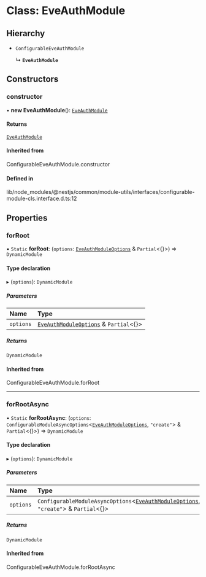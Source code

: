 # Class: EveAuthModule

## Hierarchy

- `ConfigurableEveAuthModule`

  ↳ **`EveAuthModule`**

## Constructors

### constructor

• **new EveAuthModule**(): [`EveAuthModule`](EveAuthModule.md)

#### Returns

[`EveAuthModule`](EveAuthModule.md)

#### Inherited from

ConfigurableEveAuthModule.constructor

#### Defined in

lib/node_modules/@nestjs/common/module-utils/interfaces/configurable-module-cls.interface.d.ts:12

## Properties

### forRoot

▪ `Static` **forRoot**: (`options`: [`EveAuthModuleOptions`](../interfaces/EveAuthModuleOptions.md) & `Partial`\<{}\>) => `DynamicModule`

#### Type declaration

▸ (`options`): `DynamicModule`

##### Parameters

| Name | Type |
| :------ | :------ |
| `options` | [`EveAuthModuleOptions`](../interfaces/EveAuthModuleOptions.md) & `Partial`\<{}\> |

##### Returns

`DynamicModule`

#### Inherited from

ConfigurableEveAuthModule.forRoot

___

### forRootAsync

▪ `Static` **forRootAsync**: (`options`: `ConfigurableModuleAsyncOptions`\<[`EveAuthModuleOptions`](../interfaces/EveAuthModuleOptions.md), ``"create"``\> & `Partial`\<{}\>) => `DynamicModule`

#### Type declaration

▸ (`options`): `DynamicModule`

##### Parameters

| Name | Type |
| :------ | :------ |
| `options` | `ConfigurableModuleAsyncOptions`\<[`EveAuthModuleOptions`](../interfaces/EveAuthModuleOptions.md), ``"create"``\> & `Partial`\<{}\> |

##### Returns

`DynamicModule`

#### Inherited from

ConfigurableEveAuthModule.forRootAsync
